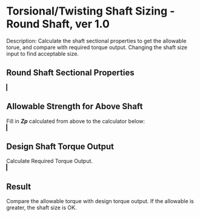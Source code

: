 <script setup>
  import CalcEmbeder from '../components/calc-embeder.vue'

  /* const calcData = {
    title: 'Electrical Power Calculator', 
    calcUrl: 'c-20220626.201016881-e3d-022419-5999a7' 
  } */

  const calcsData = [
    {
      title: 'Round Shaft Sectional Properties', 
      calcUrl: 'c-20210906.173706515-e3d-0a34fa-5e9ba3' 
    },
    {
      title: 'Allowable Strength for Above Shaft', 
      calcUrl: 'c-20220623.045545993-e3d-019426-535b73' 
    },
    {
      title: 'Design Shaft Torque Output', 
      calcUrl: 'c-20220608.053324104-e3d-0b2492-5ea8af' 
    },
  ]
</script>

# Torsional/Twisting Shaft Sizing - Round Shaft, ver 1.0
Description: Calculate the shaft sectional properties to get the allowable torue, and compare with required torque output. Changing the shaft size input to find acceptable size.

## Round Shaft Sectional Properties
<CalcEmbeder :calcData="calcsData[0]"
  width="100%" :iframeHeight="1400" style="border:1px solid black;">
</CalcEmbeder>
## Allowable Strength for Above Shaft
Fill in ***Zp*** calculated from above to the calculator below:  
<CalcEmbeder :calcData="calcsData[1]"
  width="100%" :iframeHeight="300" style="border:1px solid black;">
</CalcEmbeder>

## Design Shaft Torque Output
Calculate Required Torque Output.  
<CalcEmbeder :calcData="calcsData[2]"
  width="100%" :iframeHeight="500" style="border:1px solid black;">
</CalcEmbeder>

## Result
Compare the allowable torque with design torque output. If the allowable is greater, the shaft size is OK.